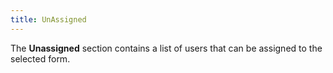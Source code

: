 ```yaml
---
title: UnAssigned
---
```



The **Unassigned** section contains  a list of users that can be assigned to the selected form.
